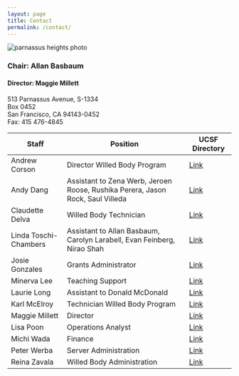 ```yaml
---
layout: page
title: Contact
permalink: /contact/
---
```


![parnassus heights photo](../img/parnassus.jpg)

### Chair: Allan Basbaum

#### Director: Maggie Millett

513 Parnassus Avenue, S-1334  
Box 0452  
San Francisco, CA 94143-0452  
Fax: 415 476-4845  


Staff          | Position                       | UCSF Directory   
-------------  | ----------------------------   | -----------
Andrew Corson  | Director Willed Body Program| [Link](https://directory.ucsf.edu/?q=Andrew+Corson)
Andy Dang  | Assistant to Zena Werb, Jeroen Roose, Rushika Perera, Jason Rock, Saul Villeda| [Link](https://directory.ucsf.edu/?q=Andy+Dang)
Claudette Delva	| Willed Body Technician | [Link](https://directory.ucsf.edu/?q=Claudette+Delva)
Linda Toschi-Chambers	|	Assistant to Allan Basbaum, Carolyn Larabell, Evan Feinberg, Nirao Shah | [Link](https://directory.ucsf.edu/?q=Linda+Toschi-Chambers)
Josie Gonzales	   | Grants Administrator		|     [Link](https://directory.ucsf.edu/?q=josie+gonzales)
Minerva Lee	|	Teaching Support	|	[Link](https://directory.ucsf.edu/?q=minerva+lee)
Laurie Long   |  Assistant to Donald McDonald | [Link](https://directory.ucsf.edu/?q=Laurie+Long)
Karl McElroy  | Technician Willed Body Program | [Link](https://directory.ucsf.edu/?q=Karl+McElroy)
Maggie Millett | Director	| [Link](https://directory.ucsf.edu/?q=Maggie+Millett)
Lisa Poon	| Operations Analyst | [Link](https://directory.ucsf.edu/?q=lisa+poon)
Michi Wada	| Finance | [Link](https://directory.ucsf.edu/?q=Michi+Wada)
Peter Werba	| Server Administration | [Link](https://directory.ucsf.edu/?q=Peter+Werba)
Reina Zavala	| Willed Body Administration | [Link](https://directory.ucsf.edu/?q=Reina+Zavala)
